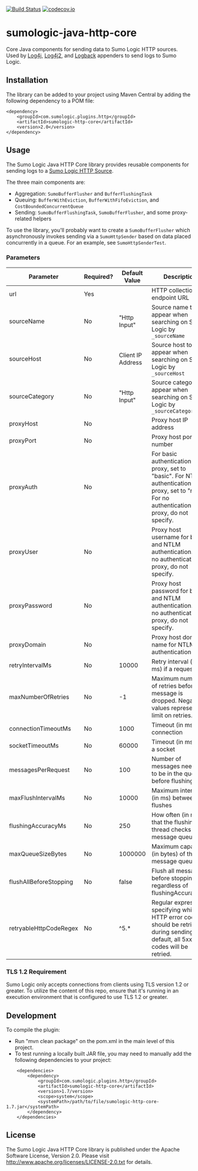 [![Build Status](https://api.travis-ci.org/SumoLogic/sumologic-java-http-core.svg?branch=master)](https://travis-ci.org/SumoLogic/sumologic-java-http-core)
[![codecov.io](https://codecov.io/github/SumoLogic/sumologic-java-http-core/coverage.svg?branch=master)](https://codecov.io/github/SumoLogic/sumologic-java-http-core?branch=master)

# sumologic-java-http-core

Core Java components for sending data to Sumo Logic HTTP sources.  Used by [Log4j](https://github.com/SumoLogic/sumo-log4j-appender), [Log4j2](https://github.com/SumoLogic/sumologic-log4j2-appender), and [Logback](https://github.com/SumoLogic/sumologic-logback-appender) appenders to send logs to Sumo Logic.

## Installation

The library can be added to your project using Maven Central by adding the following dependency to a POM file:

```
<dependency>
    <groupId>com.sumologic.plugins.http</groupId>
    <artifactId>sumologic-http-core</artifactId>
    <version>2.0</version>
</dependency>
```

## Usage

The Sumo Logic Java HTTP Core library provides reusable components for sending logs to a [Sumo Logic HTTP Source](https://help.sumologic.com/Send-Data/Sources/02Sources-for-Hosted-Collectors/HTTP-Source).

The three main components are:

- Aggregation: `SumoBufferFlusher` and `BufferFlushingTask`
- Queuing: `BufferWithEviction`, `BufferWithFifoEviction`, and `CostBoundedConcurrentQueue`
- Sending: `SumoBufferFlushingTask`, `SumoBufferFlusher`, and some proxy-related helpers

To use the library, you'll probably want to create a `SumoBufferFlusher` which asynchronously invokes sending via a `SumoHttpSender` based on data placed concurrently in a queue.  For an example, see `SumoHttpSenderTest`.

### Parameters
| Parameter             | Required? | Default Value | Description                                                                                                                                |
|-----------------------|----------|---------------|--------------------------------------------------------------------------------------------------------------------------------------------|
| url                   | Yes      |               | HTTP collection endpoint URL                                                                                                               |
| sourceName            | No       | "Http Input"              | Source name to appear when searching on Sumo Logic by `_sourceName`                                                                                                       |
| sourceHost            | No       | Client IP Address              | Source host to appear when searching on Sumo Logic by `_sourceHost`                                                                                                        |
| sourceCategory        | No       | "Http Input"              | Source category to appear when searching on Sumo Logic by `_sourceCategory`                                                                                                        |
| proxyHost             | No       |               | Proxy host IP address                                                                                                                      |
| proxyPort             | No       |               | Proxy host port number                                                                                                                     |
| proxyAuth             | No       |               | For basic authentication proxy, set to "basic". For NTLM authentication proxy, set to "ntlm". For no authentication proxy, do not specify. |
| proxyUser             | No       |               | Proxy host username for basic and NTLM authentication. For no authentication proxy, do not specify.                                        |
| proxyPassword         | No       |               | Proxy host password for basic and NTLM authentication. For no authentication proxy, do not specify.                                        |
| proxyDomain           | No       |               | Proxy host domain name for NTLM authentication only                                                                                        |
| retryIntervalMs         | No       | 10000         | Retry interval (in ms) if a request fails                                                                                                  |
| maxNumberOfRetries      | No       | -1            | Maximum number of retries before a message is dropped. Negative values represent no limit on retries.                                      |
| connectionTimeoutMs     | No       | 1000          | Timeout (in ms) for connection                                                                                                             |
| socketTimeoutMs         | No       | 60000         | Timeout (in ms) for a socket                                                                                                               |
| messagesPerRequest    | No       | 100           | Number of messages needed to be in the queue before flushing                                                                               |
| maxFlushIntervalMs      | No       | 10000         | Maximum interval (in ms) between flushes                                                                                                   |
| flushingAccuracyMs      | No       | 250           | How often (in ms) that the flushing thread checks the message queue                                                                        |
| maxQueueSizeBytes     | No       | 1000000       | Maximum capacity (in bytes) of the message queue
| flushAllBeforeStopping| No       | false         | Flush all messages before stopping regardless of flushingAccuracyMs
| retryableHttpCodeRegex| No       | ^5.*         | Regular expression specifying which HTTP error code(s) should be retried during sending. By default, all 5xx error codes will be retried.

### TLS 1.2 Requirement

Sumo Logic only accepts connections from clients using TLS version 1.2 or greater. To utilize the content of this repo, ensure that it's running in an execution environment that is configured to use TLS 1.2 or greater.

## Development

To compile the plugin:
- Run "mvn clean package" on the pom.xml in the main level of this project.
- To test running a locally built JAR file, you may need to manually add the following dependencies to your project:
```
    <dependencies>
        <dependency>
            <groupId>com.sumologic.plugins.http</groupId>
            <artifactId>sumologic-http-core</artifactId>
            <version>1.7/version>
            <scope>system</scope>
            <systemPath>/path/to/file/sumologic-http-core-1.7.jar</systemPath>
        </dependency>
    </dependencies>
```

## License

The Sumo Logic Java HTTP Core library is published under the Apache Software License, Version 2.0. Please visit http://www.apache.org/licenses/LICENSE-2.0.txt for details.
